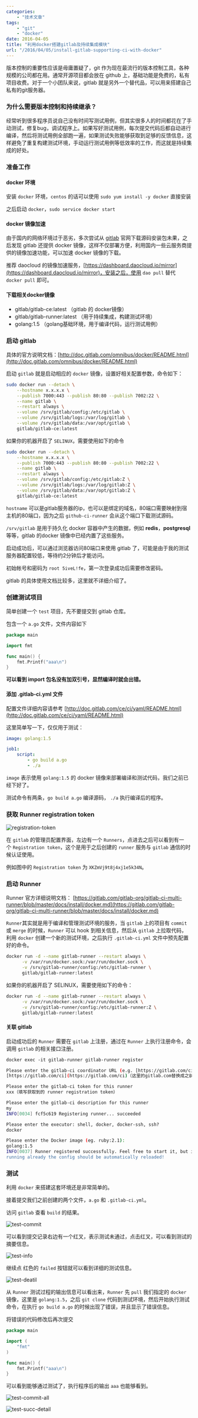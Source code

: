 ```yaml
---
categories:
    - "技术文章"
tags:
    - "git"
    - "docker"
date: 2016-04-05
title: "利用docker搭建gitlab及持续集成模块"
url: "/2016/04/05/install-gitlab-supporting-ci-with-docker"
---
```


版本控制的重要性应该是毋庸置疑了，git 作为现在最流行的版本控制工具，各种规模的公司都在用。通常开源项目都会放在 github 上，基础功能是免费的，私有项目收费。对于一个小团队来说，gitlab 就是另外一个替代品，可以用来搭建自己私有的git服务器。

<!--more-->

### 为什么需要版本控制和持续继承？

经常听到很多程序员说自己没有时间写测试用例，但其实很多人的时间都花在了手动测试，修复bug，调试程序上。如果写好测试用例，每次提交代码后都自动进行编译，然后将测试用例全部跑一遍，如果测试失败能够获取到足够的反馈信息，这样避免了重复构建测试环境，手动运行测试用例等低效率的工作，而这就是持续集成的好处。

### 准备工作

#### docker 环境

安装 `docker` 环境，`centos` 的话可以使用 `sudo yum install -y docker` 直接安装

之后启动 `docker`，`sudo service docker start`

#### docker 镜像加速

由于国内的网络环境过于恶劣，多次尝试从 [gitlab](https://gitlab.com/) 官网下载源码安装包未果，之后发现  gitlab 还提供 docker 镜像，这样不仅部署方便，利用国内一些云服务商提供的镜像加速功能，可以加速 docker 镜像的下载。

推荐 daocloud 的镜像加速服务，[https://dashboard.daocloud.io/mirror](https://dashboard.daocloud.io/mirror)，安装之后，使用 `dao pull` 替代 `docker pull` 即可。

#### 下载相关docker镜像

* gitlab/gitlab-ce:latest （gitlab 的 docker镜像）
* gitlab/gitlab-runner:latest （用于持续集成，构建测试环境）
* golang:1.5 （golang基础环境，用于编译代码，运行测试用例）

### 启动 gitlab

具体的官方说明文档：[http://doc.gitlab.com/omnibus/docker/README.html](http://doc.gitlab.com/omnibus/docker/README.html)

启动 `gitlab` 就是启动相应的 `docker` 镜像，设置好相关配置参数，命令如下：

```bash
sudo docker run --detach \
    --hostname x.x.x.x \
    --publish 7000:443 --publish 80:80 --publish 7002:22 \
    --name gitlab \
    --restart always \
    --volume /srv/gitlab/config:/etc/gitlab \
    --volume /srv/gitlab/logs:/var/log/gitlab \
    --volume /srv/gitlab/data:/var/opt/gitlab \
    gitlab/gitlab-ce:latest
```

如果你的机器开启了 `SELINUX`，需要使用如下的命令

```bash
sudo docker run --detach \
    --hostname x.x.x.x \
    --publish 7000:443 --publish 80:80 --publish 7002:22 \
    --name gitlab \
    --restart always \
    --volume /srv/gitlab/config:/etc/gitlab:Z \
    --volume /srv/gitlab/logs:/var/log/gitlab:Z \
    --volume /srv/gitlab/data:/var/opt/gitlab:Z \
    gitlab/gitlab-ce:latest
```

`hostname` 可以是gitlab服务器的ip，也可以是绑定的域名，80端口需要映射到宿主机的80端口，因为之后 `github-ci-runner` 会从这个端口下载测试源码。

`/srv/gitlab` 是用于持久化 docker 容器中产生的数据，例如 **redis**，**postgresql** 等等，gitlab 的docker 镜像中已经内置了这些服务。

启动成功后，可以通过浏览器访问80端口来使用 gitlab 了，可能是由于我的测试服务器配置较低，等待约2分钟后才能访问。

初始帐号和密码为 `root`  `5iveL!fe`，第一次登录成功后需要修改密码。

gitlab 的具体使用文档比较多，这里就不详细介绍了。

### 创建测试项目

简单创建一个 `test` 项目，先不要提交到 gitlab 仓库。

包含一个 `a.go` 文件，文件内容如下

```go
package main

import fmt 

func main() {
    fmt.Printf("aaa\n")
}
```

**可以看到 import 包名没有加双引号，显然编译时就会出错。**

#### 添加 .gitlab-ci.yml 文件

配置文件详细内容请参考 [http://doc.gitlab.com/ce/ci/yaml/README.html](http://doc.gitlab.com/ce/ci/yaml/README.html)

这里简单写一下，仅仅用于测试：

```yaml
image: golang:1.5

job1:
    script:
        - go build a.go
        - ./a
```

`image` 表示使用 `golang:1.5` 的 docker 镜像来部署编译和测试代码，我们之前已经下好了。

测试命令有两条，`go build a.go` 编译源码， `./a` 执行编译后的程序。

### 获取 Runner registration token


![registration-token](http://image.fatedier.com/pic/2016/2016-04-05-install-gitlab-supporting-ci-with-docker-registration-token.png)

在 `gitlab` 的管理员配置界面，左边有一个 `Runners`，点进去之后可以看到有一个 `Registration token`，这个是用于之后创建的 `runner` 服务与 `gitlab` 通信的时候认证使用。

例如图中的 `Registration token` 为 `XKZmVj9t8j4xj1e5k34N`。

### 启动 Runner

Runner 官方详细说明文档： [https://gitlab.com/gitlab-org/gitlab-ci-multi-runner/blob/master/docs/install/docker.md](https://gitlab.com/gitlab-org/gitlab-ci-multi-runner/blob/master/docs/install/docker.md)

`Runner`其实就是用于编译和管理测试环境的服务，当 `gitlab` 上的项目有 `commit` 或 `merge` 的时候，`Runner` 可以 hook 到相关信息，然后从 `gitlab` 上拉取代码，利用 `docker` 创建一个新的测试环境，之后执行 `.gitlab-ci.yml` 文件中预先配置好的命令。

```bash
docker run -d --name gitlab-runner --restart always \
      -v /var/run/docker.sock:/var/run/docker.sock \
      -v /srv/gitlab-runner/config:/etc/gitlab-runner \
      gitlab/gitlab-runner:latest
```

如果你的机器开启了 SELINUX，需要使用如下的命令：

```bash
docker run -d --name gitlab-runner --restart always \
      -v /var/run/docker.sock:/var/run/docker.sock \
      -v /srv/gitlab-runner/config:/etc/gitlab-runner:Z \
      gitlab/gitlab-runner:latest
```

#### 关联 gitlab

启动成功后的 `Runner` 需要在 `gitlab` 上注册，通过在 `Runner` 上执行注册命令，会调用 `gitlab` 的相关接口注册。

```bash
docker exec -it gitlab-runner gitlab-runner register

Please enter the gitlab-ci coordinator URL (e.g. [https://gitlab.com/ci](https://gitlab.com/ci) )
[https://gitlab.com/ci](https://gitlab.com/ci)（这里的gitlab.com替换成之前启动gitlab时填写的 hostname）

Please enter the gitlab-ci token for this runner
xxx（填写获取到的 runner registration token）

Please enter the gitlab-ci description for this runner
my
INFO[0034] fcf5c619 Registering runner... succeeded

Please enter the executor: shell, docker, docker-ssh, ssh?
docker

Please enter the Docker image (eg. ruby:2.1):
golang:1.5
INFO[0037] Runner registered successfully. Feel free to start it, but if it's
running already the config should be automatically reloaded!
```

### 测试

利用 `docker` 来搭建这套环境还是非常简单的。

接着提交我们之前创建的两个文件，`a.go` 和 `.gitlab-ci.yml`。

访问 `gitlab` 查看 `build` 的结果。

![test-commit](http://image.fatedier.com/pic/2016/2016-04-05-install-gitlab-supporting-ci-with-docker-test-commit.png)

可以看到提交记录右边有一个红叉，表示测试未通过，点击红叉，可以看到测试的摘要信息。

![test-info](http://image.fatedier.com/pic/2016/2016-04-05-install-gitlab-supporting-ci-with-docker-test-info.png)

继续点 红色的 `failed` 按钮就可以看到详细的测试信息。

![test-deatil](http://image.fatedier.com/pic/2016/2016-04-05-install-gitlab-supporting-ci-with-docker-test-deatil.png)

从 `Runner` 测试过程的输出信息可以看出来，`Runner` 先 `pull` 我们指定的 `docker` 镜像，这里是 `golang:1.5`，之后 `git clone` 代码到测试环境，然后开始执行测试命令，在执行 `go build a.go` 的时候出现了错误，并且显示了错误信息。

将错误的代码修改后再次提交

```go
package main

import (
    "fmt"
)

func main() {
    fmt.Printf("aaa\n")
}
```

可以看到能够通过测试了，执行程序后的输出 `aaa` 也能够看到。

![test-commit-all](http://image.fatedier.com/pic/2016/2016-04-05-install-gitlab-supporting-ci-with-docker-test-commit-all.png)

![test-succ-detail](http://image.fatedier.com/pic/2016/2016-04-05-install-gitlab-supporting-ci-with-docker-test-succ-detail.png)

